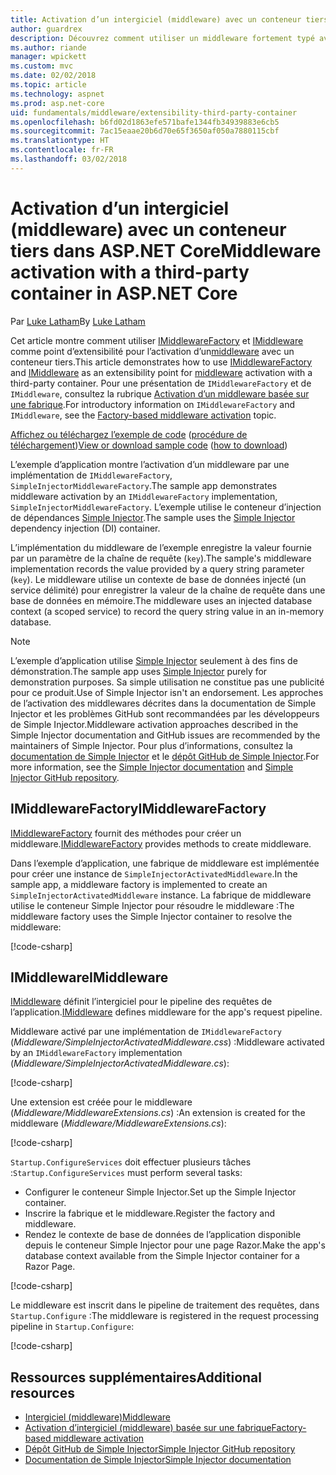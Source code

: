 ```yaml
---
title: Activation d’un intergiciel (middleware) avec un conteneur tiers dans ASP.NET Core
author: guardrex
description: Découvrez comment utiliser un middleware fortement typé avec une activation basée sur une fabrique et un conteneur tiers dans ASP.NET Core.
ms.author: riande
manager: wpickett
ms.custom: mvc
ms.date: 02/02/2018
ms.topic: article
ms.technology: aspnet
ms.prod: asp.net-core
uid: fundamentals/middleware/extensibility-third-party-container
ms.openlocfilehash: b6fd02d1863efe571bafe1344fb34939883e6cb5
ms.sourcegitcommit: 7ac15eaae20b6d70e65f3650af050a7880115cbf
ms.translationtype: HT
ms.contentlocale: fr-FR
ms.lasthandoff: 03/02/2018
---
```

# <a name="middleware-activation-with-a-third-party-container-in-aspnet-core"></a><span data-ttu-id="66085-103">Activation d’un intergiciel (middleware) avec un conteneur tiers dans ASP.NET Core</span><span class="sxs-lookup"><span data-stu-id="66085-103">Middleware activation with a third-party container in ASP.NET Core</span></span>

<span data-ttu-id="66085-104">Par [Luke Latham](https://github.com/guardrex)</span><span class="sxs-lookup"><span data-stu-id="66085-104">By [Luke Latham](https://github.com/guardrex)</span></span>

<span data-ttu-id="66085-105">Cet article montre comment utiliser [IMiddlewareFactory](/dotnet/api/microsoft.aspnetcore.http.imiddlewarefactory) et [IMiddleware](/dotnet/api/microsoft.aspnetcore.http.imiddleware) comme point d’extensibilité pour l’activation d’un[middleware](xref:fundamentals/middleware/index) avec un conteneur tiers.</span><span class="sxs-lookup"><span data-stu-id="66085-105">This article demonstrates how to use [IMiddlewareFactory](/dotnet/api/microsoft.aspnetcore.http.imiddlewarefactory) and [IMiddleware](/dotnet/api/microsoft.aspnetcore.http.imiddleware) as an extensibility point for [middleware](xref:fundamentals/middleware/index) activation with a third-party container.</span></span> <span data-ttu-id="66085-106">Pour une présentation de `IMiddlewareFactory` et de `IMiddleware`, consultez la rubrique [Activation d’un middleware basée sur une fabrique](xref:fundamentals/middleware/extensibility).</span><span class="sxs-lookup"><span data-stu-id="66085-106">For introductory information on `IMiddlewareFactory` and `IMiddleware`, see the [Factory-based middleware activation](xref:fundamentals/middleware/extensibility) topic.</span></span>

<span data-ttu-id="66085-107">[Affichez ou téléchargez l’exemple de code](https://github.com/aspnet/Docs/tree/master/aspnetcore/fundamentals/middleware/extensibility-third-party-container/sample) ([procédure de téléchargement](xref:tutorials/index#how-to-download-a-sample))</span><span class="sxs-lookup"><span data-stu-id="66085-107">[View or download sample code](https://github.com/aspnet/Docs/tree/master/aspnetcore/fundamentals/middleware/extensibility-third-party-container/sample) ([how to download](xref:tutorials/index#how-to-download-a-sample))</span></span>

<span data-ttu-id="66085-108">L’exemple d’application montre l’activation d’un middleware par une implémentation de `IMiddlewareFactory`, `SimpleInjectorMiddlewareFactory`.</span><span class="sxs-lookup"><span data-stu-id="66085-108">The sample app demonstrates middleware activation by an `IMiddlewareFactory` implementation, `SimpleInjectorMiddlewareFactory`.</span></span> <span data-ttu-id="66085-109">L’exemple utilise le conteneur d’injection de dépendances [Simple Injector](https://simpleinjector.org).</span><span class="sxs-lookup"><span data-stu-id="66085-109">The sample uses the [Simple Injector](https://simpleinjector.org) dependency injection (DI) container.</span></span>

<span data-ttu-id="66085-110">L’implémentation du middleware de l’exemple enregistre la valeur fournie par un paramètre de la chaîne de requête (`key`).</span><span class="sxs-lookup"><span data-stu-id="66085-110">The sample's middleware implementation records the value provided by a query string parameter (`key`).</span></span> <span data-ttu-id="66085-111">Le middleware utilise un contexte de base de données injecté (un service délimité) pour enregistrer la valeur de la chaîne de requête dans une base de données en mémoire.</span><span class="sxs-lookup"><span data-stu-id="66085-111">The middleware uses an injected database context (a scoped service) to record the query string value in an in-memory database.</span></span>

> [!NOTE]
> <span data-ttu-id="66085-112">L’exemple d’application utilise [Simple Injector](https://github.com/simpleinjector/SimpleInjector) seulement à des fins de démonstration.</span><span class="sxs-lookup"><span data-stu-id="66085-112">The sample app uses [Simple Injector](https://github.com/simpleinjector/SimpleInjector) purely for demonstration purposes.</span></span> <span data-ttu-id="66085-113">Sa simple utilisation ne constitue pas une publicité pour ce produit.</span><span class="sxs-lookup"><span data-stu-id="66085-113">Use of Simple Injector isn't an endorsement.</span></span> <span data-ttu-id="66085-114">Les approches de l’activation des middlewares décrites dans la documentation de Simple Injector et les problèmes GitHub sont recommandées par les développeurs de Simple Injector.</span><span class="sxs-lookup"><span data-stu-id="66085-114">Middleware activation approaches described in the Simple Injector documentation and GitHub issues are recommended by the maintainers of Simple Injector.</span></span> <span data-ttu-id="66085-115">Pour plus d’informations, consultez la [documentation de Simple Injector](https://simpleinjector.readthedocs.io/en/latest/index.html) et le [dépôt GitHub de Simple Injector](https://github.com/simpleinjector/SimpleInjector).</span><span class="sxs-lookup"><span data-stu-id="66085-115">For more information, see the [Simple Injector documentation](https://simpleinjector.readthedocs.io/en/latest/index.html) and [Simple Injector GitHub repository](https://github.com/simpleinjector/SimpleInjector).</span></span>

## <a name="imiddlewarefactory"></a><span data-ttu-id="66085-116">IMiddlewareFactory</span><span class="sxs-lookup"><span data-stu-id="66085-116">IMiddlewareFactory</span></span>

<span data-ttu-id="66085-117">[IMiddlewareFactory](/dotnet/api/microsoft.aspnetcore.http.imiddlewarefactory) fournit des méthodes pour créer un middleware.</span><span class="sxs-lookup"><span data-stu-id="66085-117">[IMiddlewareFactory](/dotnet/api/microsoft.aspnetcore.http.imiddlewarefactory) provides methods to create middleware.</span></span>

<span data-ttu-id="66085-118">Dans l’exemple d’application, une fabrique de middleware est implémentée pour créer une instance de `SimpleInjectorActivatedMiddleware`.</span><span class="sxs-lookup"><span data-stu-id="66085-118">In the sample app, a middleware factory is implemented to create an `SimpleInjectorActivatedMiddleware` instance.</span></span> <span data-ttu-id="66085-119">La fabrique de middleware utilise le conteneur Simple Injector pour résoudre le middleware :</span><span class="sxs-lookup"><span data-stu-id="66085-119">The middleware factory uses the Simple Injector container to resolve the middleware:</span></span>

[!code-csharp[](extensibility-third-party-container/sample/Middleware/SimpleInjectorMiddlewareFactory.cs?name=snippet1&highlight=5-8,12)]

## <a name="imiddleware"></a><span data-ttu-id="66085-120">IMiddleware</span><span class="sxs-lookup"><span data-stu-id="66085-120">IMiddleware</span></span>

<span data-ttu-id="66085-121">[IMiddleware](/dotnet/api/microsoft.aspnetcore.http.imiddleware) définit l’intergiciel pour le pipeline des requêtes de l’application.</span><span class="sxs-lookup"><span data-stu-id="66085-121">[IMiddleware](/dotnet/api/microsoft.aspnetcore.http.imiddleware) defines middleware for the app's request pipeline.</span></span>

<span data-ttu-id="66085-122">Middleware activé par une implémentation de `IMiddlewareFactory` (*Middleware/SimpleInjectorActivatedMiddleware.css*) :</span><span class="sxs-lookup"><span data-stu-id="66085-122">Middleware activated by an `IMiddlewareFactory` implementation (*Middleware/SimpleInjectorActivatedMiddleware.cs*):</span></span>

[!code-csharp[](extensibility-third-party-container/sample/Middleware/SimpleInjectorActivatedMiddleware.cs?name=snippet1)]

<span data-ttu-id="66085-123">Une extension est créée pour le middleware (*Middleware/MiddlewareExtensions.cs*) :</span><span class="sxs-lookup"><span data-stu-id="66085-123">An extension is created for the middleware (*Middleware/MiddlewareExtensions.cs*):</span></span>

[!code-csharp[](extensibility-third-party-container/sample/Middleware/MiddlewareExtensions.cs?name=snippet1)]

<span data-ttu-id="66085-124">`Startup.ConfigureServices` doit effectuer plusieurs tâches :</span><span class="sxs-lookup"><span data-stu-id="66085-124">`Startup.ConfigureServices` must perform several tasks:</span></span>

* <span data-ttu-id="66085-125">Configurer le conteneur Simple Injector.</span><span class="sxs-lookup"><span data-stu-id="66085-125">Set up the Simple Injector container.</span></span>
* <span data-ttu-id="66085-126">Inscrire la fabrique et le middleware.</span><span class="sxs-lookup"><span data-stu-id="66085-126">Register the factory and middleware.</span></span>
* <span data-ttu-id="66085-127">Rendez le contexte de base de données de l’application disponible depuis le conteneur Simple Injector pour une page Razor.</span><span class="sxs-lookup"><span data-stu-id="66085-127">Make the app's database context available from the Simple Injector container for a Razor Page.</span></span>

[!code-csharp[](extensibility-third-party-container/sample/Startup.cs?name=snippet1)]

<span data-ttu-id="66085-128">Le middleware est inscrit dans le pipeline de traitement des requêtes, dans `Startup.Configure` :</span><span class="sxs-lookup"><span data-stu-id="66085-128">The middleware is registered in the request processing pipeline in `Startup.Configure`:</span></span>

[!code-csharp[](extensibility-third-party-container/sample/Startup.cs?name=snippet2&highlight=12)]

## <a name="additional-resources"></a><span data-ttu-id="66085-129">Ressources supplémentaires</span><span class="sxs-lookup"><span data-stu-id="66085-129">Additional resources</span></span>

* [<span data-ttu-id="66085-130">Intergiciel (middleware)</span><span class="sxs-lookup"><span data-stu-id="66085-130">Middleware</span></span>](xref:fundamentals/middleware/index)
* [<span data-ttu-id="66085-131">Activation d’intergiciel (middleware) basée sur une fabrique</span><span class="sxs-lookup"><span data-stu-id="66085-131">Factory-based middleware activation</span></span>](xref:fundamentals/middleware/extensibility)
* [<span data-ttu-id="66085-132">Dépôt GitHub de Simple Injector</span><span class="sxs-lookup"><span data-stu-id="66085-132">Simple Injector GitHub repository</span></span>](https://github.com/simpleinjector/SimpleInjector)
* [<span data-ttu-id="66085-133">Documentation de Simple Injector</span><span class="sxs-lookup"><span data-stu-id="66085-133">Simple Injector documentation</span></span>](https://simpleinjector.readthedocs.io/en/latest/index.html)
